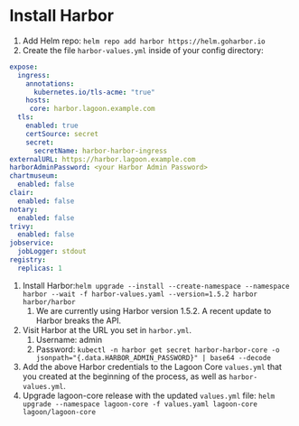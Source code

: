 # Install Harbor

1. Add Helm repo: `helm repo add harbor https://helm.goharbor.io`
2. Create the file `harbor-values.yml` inside of your config directory:

```yaml title="harbor-values.yml"
expose:
  ingress:
    annotations:
      kubernetes.io/tls-acme: "true"
    hosts:
     core: harbor.lagoon.example.com
  tls:
    enabled: true
    certSource: secret
    secret:
      secretName: harbor-harbor-ingress
externalURL: https://harbor.lagoon.example.com
harborAdminPassword: <your Harbor Admin Password>
chartmuseum:
  enabled: false
clair:
  enabled: false
notary:
  enabled: false
trivy:
  enabled: false
jobservice:
  jobLogger: stdout
registry:
  replicas: 1

```

1. Install Harbor:`helm upgrade --install --create-namespace --namespace harbor --wait -f harbor-values.yaml --version=1.5.2 harbor harbor/harbor`
   1. We are currently using Harbor version 1.5.2. A recent update to Harbor breaks the API.
2. Visit Harbor at the URL you set in `harbor.yml`.
   1. Username: admin
   2. Password:
       `kubectl -n harbor get secret harbor-harbor-core -o jsonpath="{.data.HARBOR_ADMIN_PASSWORD}" | base64 --decode`
3. Add the above Harbor credentials to the Lagoon Core `values.yml` that you created at the beginning of the process, as well as `harbor-values.yml`.
4. Upgrade lagoon-core release with the updated `values.yml` file: `helm upgrade --namespace lagoon-core -f values.yaml lagoon-core lagoon/lagoon-core`
